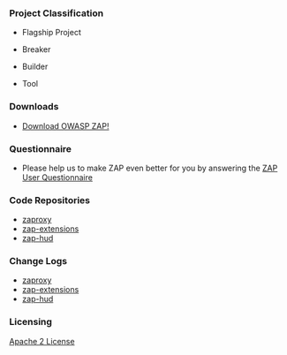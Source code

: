 ### Project Classification

* <i class="fas fa-flag" style="color:#2ADA08;"></i> Flagship Project
* <i class="fas fa-hammer" style="color:#233e81;"></i> Breaker
* <i class="fas fa-toolbox" style="color:#233e81;"></i> Builder

* <i class="fas fa-tools" style="color:#233e81;"></i> Tool

### Downloads

* [Download OWASP ZAP!](https://www.zaproxy.org/download/)

### Questionnaire

* Please help us to make ZAP even better for you by answering the [ZAP User Questionnaire](https://docs.google.com/forms/d/e/1FAIpQLSeJDCJg0M_H0sC666yx4PZwfyBTwnh0HwzTUKdYB7zmSBE0Nw/viewform)

### Code Repositories

* [zaproxy](https://github.com/zaproxy/zaproxy/)
* [zap-extensions](https://github.com/zaproxy/zap-extensions/)
* [zap-hud](https://github.com/zaproxy/zap-hud/)

### Change Logs

* [zaproxy](https://github.com/zaproxy/zaproxy/commits/develop)
* [zap-extensions](https://github.com/zaproxy/zap-extensions/commits/master)
* [zap-hud](https://github.com/zaproxy/zap-hud/commits/develop)

### Licensing

[Apache 2 License](https://www.apache.org/licenses/LICENSE-2.0)

